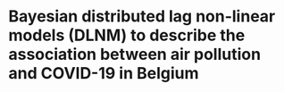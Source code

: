 # Bayesian distributed lag non-linear models (DLNM) to describe the association between air pollution and COVID-19 in Belgium
